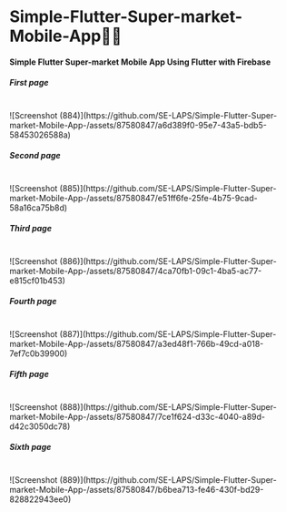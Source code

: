 # Simple-Flutter-Super-market-Mobile-App🎁💖
<h4>Simple Flutter Super-market Mobile App Using Flutter with Firebase</h4>

<h5>First page</h5><br>
![Screenshot (884)](https://github.com/SE-LAPS/Simple-Flutter-Super-market-Mobile-App-/assets/87580847/a6d389f0-95e7-43a5-bdb5-58453026588a)

<h5>Second page</h5><br>
![Screenshot (885)](https://github.com/SE-LAPS/Simple-Flutter-Super-market-Mobile-App-/assets/87580847/e51ff6fe-25fe-4b75-9cad-58a16ca75b8d)

<h5>Third page</h5><br>
![Screenshot (886)](https://github.com/SE-LAPS/Simple-Flutter-Super-market-Mobile-App-/assets/87580847/4ca70fb1-09c1-4ba5-ac77-e815cf01b453)

<h5>Fourth page</h5><br>
![Screenshot (887)](https://github.com/SE-LAPS/Simple-Flutter-Super-market-Mobile-App-/assets/87580847/a3ed48f1-766b-49cd-a018-7ef7c0b39900)

<h5>Fifth page</h5><br>
![Screenshot (888)](https://github.com/SE-LAPS/Simple-Flutter-Super-market-Mobile-App-/assets/87580847/7ce1f624-d33c-4040-a89d-d42c3050dc78)

<h5>Sixth page</h5><br>
![Screenshot (889)](https://github.com/SE-LAPS/Simple-Flutter-Super-market-Mobile-App-/assets/87580847/b6bea713-fe46-430f-bd29-828822943ee0)
